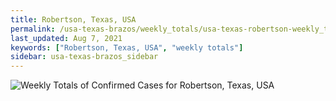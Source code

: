 ```yaml
---
title: Robertson, Texas, USA
permalink: /usa-texas-brazos/weekly_totals/usa-texas-robertson-weekly_totals.html
last_updated: Aug 7, 2021
keywords: ["Robertson, Texas, USA", "weekly totals"]
sidebar: usa-texas-brazos_sidebar
---
```


![Weekly Totals of Confirmed Cases for Robertson, Texas, USA](/covid_tracker/images/graphs/usa-texas-robertson-weekly_totals_graph.png)
